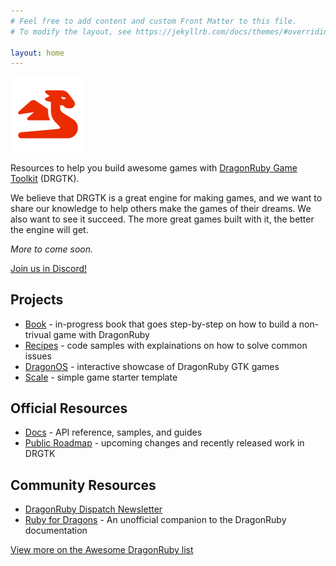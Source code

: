 ```yaml
---
# Feel free to add content and custom Front Matter to this file.
# To modify the layout, see https://jekyllrb.com/docs/themes/#overriding-theme-defaults

layout: home
---
```


<img alt="icon of a red dragon" src="/red-logo.png" style="width: 120px">

Resources to help you build awesome games with [DragonRuby Game Toolkit](https://dragonruby.org/toolkit/game) (DRGTK).

We believe that DRGTK is a great engine for making games, and we want to share our knowledge to help others make the games of their dreams. We also want to see it succeed. The more great games built with it, the better the engine will get.

_More to come soon._

[Join us in Discord!](https://discord.dragonruby.org)

## Projects

- [Book](https://book.dragonriders.community) - in-progress book that goes step-by-step on how to build a non-trivual game with DragonRuby
- [Recipes](/recipes) - code samples with explainations on how to solve common issues
- [DragonOS](https://dragonridersunite.itch.io/dragon-os) - interactive showcase of DragonRuby GTK games
- [Scale](https://github.com/dragonRidersUnite/scale) - simple game starter template

## Official Resources

- [Docs](https://docs.dragonruby.org) - API reference, samples, and guides
- [Public Roadmap](https://trello.com/b/lx2oPd6h/public-board) - upcoming changes and recently released work in DRGTK

## Community Resources

- [DragonRuby Dispatch Newsletter](http://dragonrubydispatch.com)
- [Ruby for Dragons](https://ejectdrive.com/Ruby_for_Dragons/) - An unofficial companion to the DragonRuby documentation

[View more on the Awesome DragonRuby list](https://awesome-dragonruby.github.io/awesome-dragonruby/)
